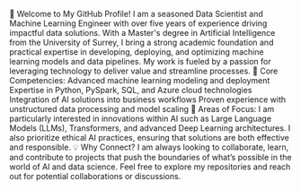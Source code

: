 👋 Welcome to My GitHub Profile!
I am a seasoned Data Scientist and Machine Learning Engineer with over five years of experience driving impactful data solutions.
With a Master's degree in Artificial Intelligence from the University of Surrey, I bring a strong academic foundation and practical expertise in developing, deploying, and optimizing machine learning models and data pipelines.
My work is fueled by a passion for leveraging technology to deliver value and streamline processes.
🌟 Core Competencies:
	Advanced machine learning modeling and deployment
	Expertise in Python, PySpark, SQL, and Azure cloud technologies
	Integration of AI solutions into business workflows
	Proven experience with unstructured data processing and model scaling
🚀 Areas of Focus:
	I am particularly interested in innovations within AI such as Large Language Models (LLMs), Transformers, and advanced Deep Learning architectures. I also prioritize ethical AI practices, ensuring that solutions are both effective and responsible.
 💡 Why Connect? 
	I am always looking to collaborate, learn, and contribute to projects that push the boundaries of what’s possible in the world of AI and data science. Feel free to explore my repositories and reach out for potential collaborations or discussions.
